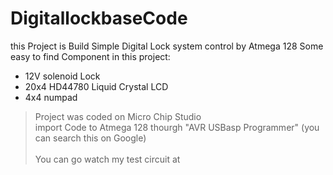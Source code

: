 # DigitallockbaseCode
this Project is Build Simple Digital Lock system control by Atmega 128
Some easy to find Component in this project:
 - 12V solenoid Lock
 - 20x4 HD44780 Liquid Crystal LCD
 - 4x4 numpad
> Project was coded on Micro Chip Studio\
> import Code to Atmega 128 thourgh "AVR USBasp Programmer" (you can search this on Google)\
\
You can go watch my test circuit at 

